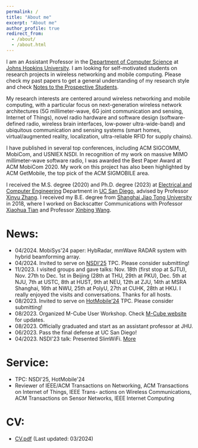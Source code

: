 ```yaml
---
permalink: /
title: "About me"
excerpt: "About me"
author_profile: true
redirect_from: 
  - /about/
  - /about.html
---
```

<style>
red { color: red }
yellow { color: yellow }
</style>


I am an Assistant Professor in the [Department of Computer Science](https://www.cs.jhu.edu/) at [Johns Hopkins University](https://www.jhu.edu/). I am looking for self-motivated students on research projects in wireless networking and mobile computing. Please check my past papers to get a general understanding of my research style and check [Notes to the Prospective Students](https://renjiezhao.github.io/notes_to_students). 

My research interests are centered around wireless networking and mobile computing, with a particular focus on next-generation wireless network architectures (5G millimeter-wave, 6G joint communication and sensing, Internet of Things), novel radio hardware and software design (software-defined radio, wireless brain interfaces, low-power ultra-wide-band) and ubiquitous communication and sensing systems (smart homes, virtual/augmented reality, localization, ultra-reliable RFID for supply chains).

I have published in several top conferences, including ACM SIGCOMM, MobiCom, and USNIEX NSDI. In recognition of my work on massive MIMO millimeter-wave software radio, I was awarded the Best Paper Award at ACM MobiCom 2020. My work on this project has also been highlighted by ACM GetMobile, the top pick of the ACM SIGMOBILE area.

I received the M.S. degree (2020) and Ph.D. degree (2023) at [Electrical and Computer Engineering](http://www.ece.ucsd.edu/) Department in [UC San Diego](https://ucsd.edu), advised by Professor [Xinyu Zhang](http://xyzhang.ucsd.edu).
I received my B.E. degree from [Shanghai Jiao Tong University](http://en.sjtu.edu.cn/) in 2018, where I worked on Backscatter Communications with Professor [Xiaohua Tian](http://iiot.sjtu.edu.cn/xtian/) and Professor [Xinbing Wang](http://www.cs.sjtu.edu.cn/~wang-xb/). 


# News:  
* 04/2024. MobiSys'24 paper: HybRadar, mmWave RADAR system with hybrid beamforming array.
* 04/2024. Invited to serve on [NSDI'25](https://www.usenix.org/conference/nsdi25) TPC. Please consider submitting!
* 11/2023. I visited groups and gave talks: Nov. 18th (first stop at SJTU), Nov. 27th to Dec. 1st in Beijing (28th at THU, 29th at PKU), Dec. 5th at NJU, 7th at USTC, 8th at HUST, 9th at NEU, 12th at ZJU, 14th at MSRA Shanghai, 16th at NWU, 25th at PolyU, 27th at CUHK, 28th at HKU. I really enjoyed the visits and conversations. Thanks for all hosts.
* 08/2023. Invited to serve on [HotMobile'24](http://www.hotmobile.org/2024/) TPC. Please consider submitting!
* 08/2023. Organized M-Cube User Workshop. Check [M-Cube website](http://m3.ucsd.edu/sdr/) for updates.
* 08/2023. Officially graduated and start as an assistant professor at JHU.
* 06/2023. Pass the final defense at UC San Diego! 
* 04/2023. NSDI'23 talk: Presented SlimWiFi.
[More](https://renjiezhao.github.io/news_archive)

# Service:
* TPC: NSDI'25, HotMobile'24
* Reviewer of IEEE/ACM Transactions on Networking, ACM Transactions on Internet of Things, IEEE Trans-
actions on Wireless Communications, ACM Transactions on Sensor Networks, IEEE Internet Computing


# CV:  
* [CV.pdf](https://renjiezhao.github.io/files/CV.pdf) (Last updated: 03/2024)